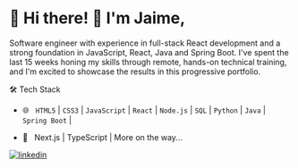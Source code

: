 
# 🚀 Hi there! 👋 I'm Jaime, 

Software engineer with experience in full-stack React development and a strong foundation in JavaScript, React, Java and Spring Boot. I've spent the last 15 weeks honing my skills through remote, hands-on technical training, and I'm excited to showcase the results in this progressive portfolio.

🛠 Tech Stack

- 🌐 &nbsp; `HTML5` | `CSS3` | `JavaScript` | `React` | `Node.js` | `SQL` | `Python` | `Java` | `Spring Boot` | 

- 🌱 &nbsp; Next.js | TypeScript | More on the way...


[![linkedin](https://img.shields.io/badge/linkedin-0A66C2?style=for-the-badge&logo=linkedin&logoColor=white)](https://www.linkedin.com/in/jaime-d-rodriguez/)
